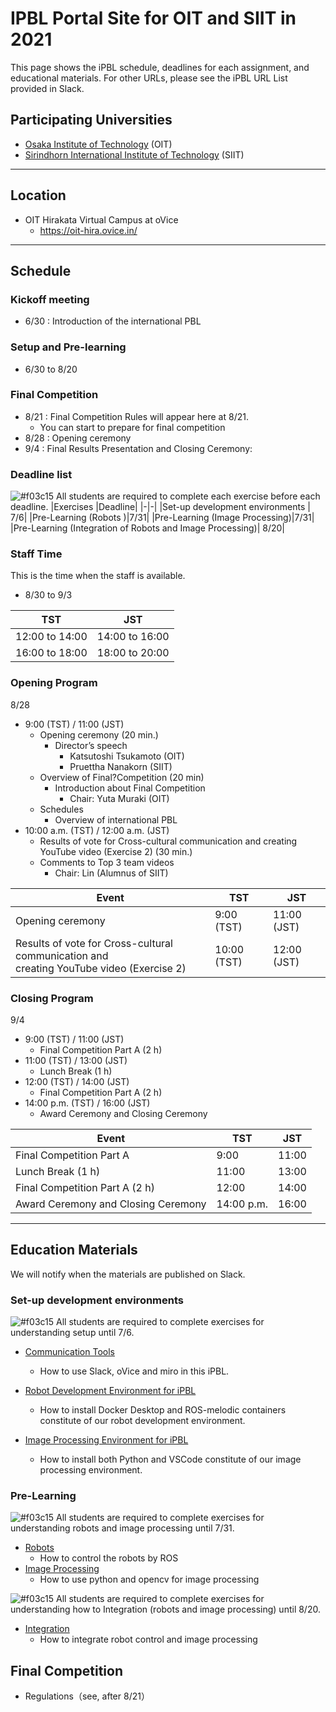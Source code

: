 #  IPBL Portal Site for OIT and SIIT in 2021

This page shows the iPBL schedule, deadlines for each assignment, and educational materials. For other URLs, please see the iPBL URL List provided in Slack.
<!-- SETUPが7/6まで，ロボと画像処理の事前課題が8/1まで，統合課題が8/20まで（メモ書きです消します）-->
## Participating Universities
- [Osaka Institute of Technology](http://www.oit.ac.jp/english/index.html) (OIT)
- [Sirindhorn International Institute of Technology](https://www.siit.tu.ac.th/) (SIIT)
---
## Location
 - OIT Hirakata Virtual Campus at oVice 
   - https://oit-hira.ovice.in/ 
---
## Schedule

### Kickoff meeting 
* 6/30 : Introduction of the international PBL

### Setup and Pre-learning
*  6/30 to  8/20
### Final Competition 
  * 8/21 : Final Competition Rules will appear here at 8/21. 
    * You can start to prepare for final competition
  * 8/28 : Opening ceremony
  * 9/4  : Final Results Presentation and Closing Ceremony:
### Deadline list
![#f03c15](https://via.placeholder.com/15/f03c15/000000?text=+) 
All students are required to complete each exercise before each deadline.
|Exercises |Deadline|
|-|-|
|Set-up development environments | 7/6|
|Pre-Learning (Robots )|7/31|
|Pre-Learning (Image Processing)|7/31|
|Pre-Learning (Integration of Robots and Image Processing)| 8/20|
### Staff Time
This is the time when the staff is available.
- 8/30 to 9/3 

|TST|JST|
|-|-|
| 12:00  to 14:00  | 14:00  to 16:00 |  
| 16:00  to 18:00  | 18:00  to 20:00 |  
### Opening Program 
8/28
- 9:00  (TST) / 11:00  (JST) 
  - Opening ceremony (20 min.) 
    - Director’s speech 
      - Katsutoshi Tsukamoto (OIT) 
      - Pruettha Nanakorn (SIIT) 
  - Overview of Final?Competition (20 min) 
    - Introduction about Final Competition 
      - Chair: Yuta Muraki (OIT) 
  - Schedules 
    - Overview of international PBL 
- 10:00 a.m. (TST) / 12:00 a.m. (JST) 
  - Results of vote for Cross-cultural communication and creating YouTube video (Exercise 2) (30 min.) 
   - Comments to Top 3 team videos 
     - Chair: Lin (Alumnus of SIIT) 

|Event|TST|JST|
|-|-|-|
|  Opening ceremony | 9:00  (TST) | 11:00  (JST)| 
|Results of vote for Cross-cultural communication and <br> creating YouTube video (Exercise 2)|  10:00  (TST) | 12:00  (JST) 

### Closing Program  
9/4
- 9:00  (TST) / 11:00  (JST) 
  - Final Competition Part A (2 h) 
- 11:00  (TST) / 13:00  (JST) 
  - Lunch Break (1 h) 
- 12:00  (TST) / 14:00  (JST) 
  - Final Competition Part A (2 h) 
- 14:00 p.m. (TST) / 16:00 (JST) 
  - Award Ceremony and Closing Ceremony  

|Event|TST|JST|
|-|-|-|
|Final Competition Part A |9:00|11:00 |
|Lunch Break (1 h)  | 11:00 | 13:00 | 
|Final Competition Part A (2 h) |12:00   | 14:00   |
|Award Ceremony and Closing Ceremony  |14:00 p.m. | 16:00  |
---
## Education Materials
We will notify when the materials are published on Slack.
### Set-up development environments
![#f03c15](https://via.placeholder.com/15/f03c15/000000?text=+) 
All students are required to complete exercises  for understanding setup until 7/6.

- [Communication Tools](https://github.com/oit-ipbl/portal/blob/main/setup/commtools.md)
  - How to use Slack, oVice and miro in this iPBL.
- [Robot Development Environment for iPBL](https://github.com/oit-ipbl/portal/blob/main/setup/dockerros.md)
  - How to install Docker Desktop and ROS-melodic containers constitute of our robot development environment.

- [Image Processing Environment for iPBL](https://github.com/oit-ipbl/portal/blob/main/setup/python%2Bvscode.md)
   - How to install both Python and VSCode constitute of our image processing environment.

### Pre-Learning
![#f03c15](https://via.placeholder.com/15/f03c15/000000?text=+) 
All students are required to complete exercises  for understanding robots and image processing  until 7/31.
- [Robots](https://github.com/oit-ipbl/robots)
  - How to control the robots by ROS
- [Image Processing](https://github.com/oit-ipbl/image_processing)
  - How to use python and opencv for image processing

![#f03c15](https://via.placeholder.com/15/f03c15/000000?text=+)
All students are required to complete exercises  for understanding how to Integration (robots and image processing) until 8/20.
- [Integration](https://github.com/oit-ipbl/Integration)
  - How to integrate robot control and image processing
## Final Competition
- Regulations（see, after 8/21）
